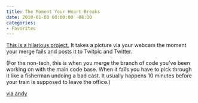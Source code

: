 ```yaml
---
title: The Moment Your Heart Breaks
date: 2010-01-08 00:00:00 -08:00
categories:
- Favorites
---
```


<p><a href="http://andialbrecht.wordpress.com/2009/05/09/when-merging-fails/">This is a hilarious project.</a> It takes a picture via your webcam the moment your merge fails and posts it to Twitpic and Twitter.</p>

<p>(For the non-tech, this is when you merge the branch of code you've been working on with the main code base. When it fails you have to pick through it like a fisherman undoing a bad cast. It usually happens 10 minutes before your train is supposed to leave the office.)</p>

<p><a href="http://waxy.org">via andy</a></p>
